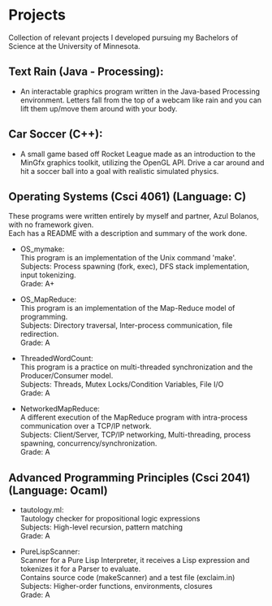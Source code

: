 # Projects
Collection of relevant projects I developed pursuing my Bachelors of Science at the University of Minnesota.

## Text Rain (Java - Processing):
  * An interactable graphics program written in the Java-based Processing environment. Letters fall from the top
  of a webcam like rain and you can lift them up/move them around with your body.
  
## Car Soccer (C++):
  * A small game based off Rocket League made as an introduction to the MinGfx graphics toolkit, utilizing the OpenGL API.
    Drive a car around and hit a soccer ball into a goal with realistic simulated physics.

## Operating Systems (Csci 4061) (Language: C)   
  These programs were written entirely by myself and partner, Azul Bolanos, with no framework given.     
  Each has a README with a description and summary of the work done.    
  - OS_mymake:  
    This program is an implementation of the Unix command 'make'.  
    Subjects: Process spawning (fork, exec), DFS stack implementation, input tokenizing.    
    Grade: A+   
    
  - OS_MapReduce:  
    This program is an implementation of the Map-Reduce model of programming.  
    Subjects: Directory traversal, Inter-process communication, file redirection.  
    Grade: A
  
  - ThreadedWordCount:    
    This program is a practice on multi-threaded synchronization and the Producer/Consumer model.   
    Subjects: Threads, Mutex Locks/Condition Variables, File I/O    
    Grade: A
    
  - NetworkedMapReduce:\
    A different execution of the MapReduce program with intra-process communication over a TCP/IP network.\
    Subjects: Client/Server, TCP/IP networking, Multi-threading, process spawning, concurrency/synchronization.\
    Grade: A
    
## Advanced Programming Principles (Csci 2041) (Language: Ocaml)
  - tautology.ml:  
    Tautology checker for propositional logic expressions  
    Subjects: High-level recursion, pattern matching    
    Grade: A
      
  - PureLispScanner:    
    Scanner for a Pure Lisp Interpreter, it receives a Lisp expression and tokenizes it for a Parser to evaluate.   
    Contains source code (makeScanner) and a test file (exclaim.in)   
    Subjects: Higher-order functions, environments, closures    
    Grade: A
